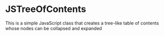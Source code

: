 # JSTreeOfContents
This is a simple JavaScript class that creates a tree-like table of contents whose nodes can be collapsed and expanded
